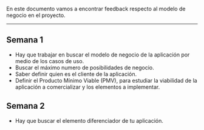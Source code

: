 En este documento vamos a encontrar feedback respecto al modelo de negocio en el proyecto.
****
## Semana 1
+ Hay que trabajar en buscar el modelo de negocio de la aplicación por medio de los casos de uso.
+ Buscar el máximo numero de posibilidades de negocio.
+ Saber definir quien es el cliente de la aplicación.
+ Definir el Producto Mínimo Viable (PMV), para estudiar la viabilidad de la aplicación a comercializar y los elementos a implementar.

## Semana 2
+ Hay que buscar el elemento diferenciador de tu aplicación.
